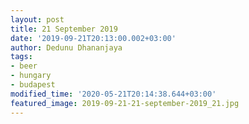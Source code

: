 ```yaml
---
layout: post
title: 21 September 2019
date: '2019-09-21T20:13:00.002+03:00'
author: Dedunu Dhananjaya
tags:
- beer
- hungary
- budapest
modified_time: '2020-05-21T20:14:38.644+03:00'
featured_image: 2019-09-21-21-september-2019_21.jpg
---
```

